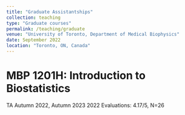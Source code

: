 ```yaml
---
title: "Graduate Assistantships"
collection: teaching
type: "Graduate courses"
permalink: /teaching/graduate
venue: "University of Toronto, Department of Medical Biophysics"
date: September 2022 
location: "Toronto, ON, Canada"
---
```


MBP 1201H: Introduction to Biostatistics
======
TA Autumn 2022, Autumn 2023
2022 Evaluations: 4.17/5, N=26
